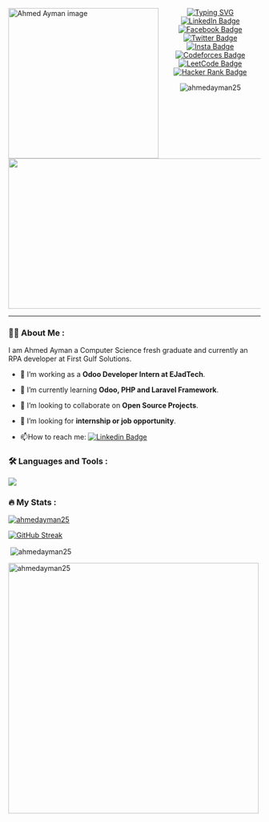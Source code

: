 


<img align="left" 
     height="300"
     src="https://github.com/AhmedAyman25/AhmedAyman25/assets/104265326/0b78e449-0695-48f5-92a5-7180483df905"
     alt="Ahmed Ayman image "/>
<div align='center'> 
<a href="https://git.io/typing-svg"><img src="https://readme-typing-svg.demolab.com?font=Fira+Code&weight=700&size=26&pause=1000&color=000000&background=06060600&center=true&width=435&lines=Hi+%F0%9F%91%8B%2C+I'm+Ahmed+Ayman;A+Software+Engineer+" alt="Typing SVG" /></a> 
</div>

<div id="badges" align="center">
  <a href="https://www.linkedin.com/in/ahmed16ayman">
    <img src="https://img.shields.io/badge/LinkedIn-blue?style=for-the-badge&logo=linkedin&logoColor=white" alt="LinkedIn Badge"/>
  </a>
   <a href="https://fb.com/AhmedAyman2510">
    <img src="https://img.shields.io/badge/Facebook-blue?style=for-the-badge&logo=facebook&logoColor=white" alt="Facebook Badge"/>
  </a>
   <a href="https://twitter.com/AhmedAyman250">
    <img src="https://img.shields.io/badge/Twitter-blue?style=for-the-badge&logo=twitter&logoColor=white" alt="Twitter Badge"/>
  </a>
  <a href="https://instagram.com/ahmed._ayman25">
    <img src="https://img.shields.io/badge/instagram-blue?style=for-the-badge&logo=instagram&logoColor=white" alt="Insta Badge"/>
  </a>
   <a href="https://codeforces.com/profile/ahmed_ayman25">
    <img src="https://img.shields.io/badge/Codeforces-blue?style=for-the-badge&logo=codeforces&logoColor=white" alt="Codeforces Badge"/>
  </a>
   <a href="https://leetcode.com/AhmedAyman25/">
    <img src="https://img.shields.io/badge/Leetcode-brown?style=for-the-badge&logo=leetcode&logoColor=white" alt="LeetCode Badge"/>
  </a>
   <a href="https://www.hackerrank.com/mimoelalamy2">
    <img src="https://img.shields.io/badge/HackerRank-brown?style=for-the-badge&logo=hackerrank&logoColor=white" alt="Hacker Rank Badge"/>
  </a>
  
</div>
<p align="center"> <img src="https://komarev.com/ghpvc/?username=ahmedayman25&label=Profile%20views&color=0e75b6&style=flat" alt="ahmedayman25" /> </p>



<div align="center">
  <img src="https://media.giphy.com/media/dWesBcTLavkZuG35MI/giphy.gif" width="600" height="300"/>
</div>


---

### :woman_technologist: About Me :
I am Ahmed Ayman a Computer Science fresh graduate and currently an RPA developer at First Gulf Solutions.
- :telescope: I’m working as a **Odoo Developer Intern at EJadTech**.
- 🌱 I’m currently learning **Odoo, PHP and Laravel Framework**.

- 👯 I’m looking to collaborate on **Open Source Projects**.

- 🤝 I’m looking for **internship or job opportunity**.

- :mailbox:How to reach me: [![Linkedin Badge](https://img.shields.io/badge/-AhmedAyman-blue?style=flat&logo=Linkedin&logoColor=white)](https://www.linkedin.com/in/ahmed16ayman)


### :hammer_and_wrench: Languages and Tools :
 <a href="https://skillicons.dev">
    <img src="https://skillicons.dev/icons?i=py,cpp,java,html,css,bootstrap,php,laravel,mysql,postgres,git,github,postman,linux,visualstudio,vscode,idea,matlab"/>
  </a>
<!--<div>
  <img src="https://github.com/devicons/devicon/blob/master/icons/java/java-original-wordmark.svg" title="Java" alt="Java" width="40" height="40"/>&nbsp;
  <img src="https://github.com/devicons/devicon/blob/master/icons/cplusplus/cplusplus-original.svg" title="c++" alt="c++" width="40" height="40"/>&nbsp;
  <img src="https://github.com/devicons/devicon/blob/master/icons/python/python-original-wordmark.svg" title="python" alt="python" width="40" height="40"/>&nbsp;
  <img src="https://github.com/devicons/devicon/blob/master/icons/html5/html5-original.svg" title="HTML5" alt="HTML" width="40" height="40"/>&nbsp;
    <img src="https://github.com/devicons/devicon/blob/master/icons/css3/css3-plain-wordmark.svg"  title="CSS3" alt="CSS" width="40" height="40"/>&nbsp;
  <img src="https://github.com/devicons/devicon/blob/master/icons/php/php-original.svg" title="php" alt="php" width="40" height="40"/>&nbsp;
  <img src="https://github.com/devicons/devicon/blob/master/icons/mysql/mysql-original-wordmark.svg" title="MySQL"  alt="MySQL" width="40" height="40"/>&nbsp;
   <img src="https://github.com/devicons/devicon/blob/master/icons/postgresql/postgresql-original-wordmark.svg" title="PostgreSQL"  alt="PostgreSQL" width="40" height="40"/>&nbsp;
  <img src="https://github.com/devicons/devicon/blob/master/icons/laravel/laravel-plain-wordmark.svg" title="laravel" alt="laravel" width="40" height="40"/>&nbsp;
  <img src="https://github.com/devicons/devicon/blob/master/icons/git/git-original-wordmark.svg" title="Git" **alt="Git" width="40" height="40"/>&nbsp;
  <img src='https://github.com/devicons/devicon/blob/master/icons/phpstorm/phpstorm-plain-wordmark.svg' title="PHP Storm" **alt="PHP Storm" width="40" height="40">&nbsp;
  <img src='https://github.com/devicons/devicon/blob/master/icons/visualstudio/visualstudio-plain.svg'  title="visualstudio" **alt="visualstudio" width="40" height="40">&nbsp;
  <img src='https://github.com/devicons/devicon/blob/master/icons/vscode/vscode-original.svg'  title="visualstudioCode" **alt="VSCode" width="40" height="40">&nbsp;
    <img src="https://github.com/devicons/devicon/blob/master/icons/matlab/matlab-original.svg" title="matlab" alt="matlab " width="40" height="40"/>&nbsp;

</div>-->




### :fire: My Stats :

<p align="left"> <a href="https://github.com/ryo-ma/github-profile-trophy"><img src="https://github-profile-trophy.vercel.app/?username=ahmedayman25" alt="ahmedayman25" /></a> </p>

[![GitHub Streak](http://github-readme-streak-stats.herokuapp.com?user=AhmedAyman25&theme=cobalt)](https://git.io/streak-stats)
<p>&nbsp;<img align="center" src="https://github-readme-stats.vercel.app/api?username=ahmedayman25&show_icons=true&locale=en" alt="ahmedayman25" /></p>

<p><img align="left" width="500" src="https://github-readme-stats.vercel.app/api/top-langs?username=ahmedayman25&show_icons=true&locale=en&layout=compact" alt="ahmedayman25" /></p>
